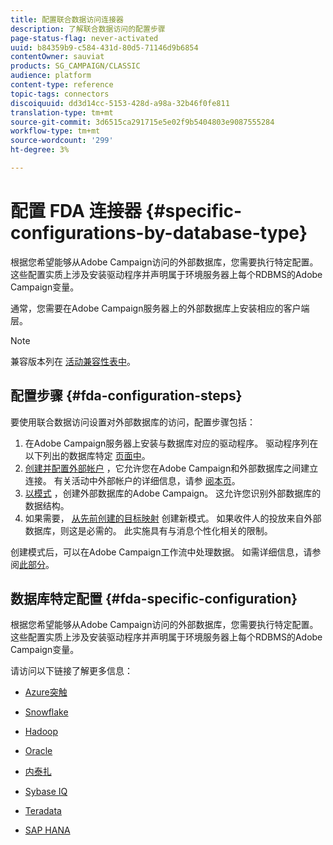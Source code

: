 ```yaml
---
title: 配置联合数据访问连接器
description: 了解联合数据访问的配置步骤
page-status-flag: never-activated
uuid: b84359b9-c584-431d-80d5-71146d9b6854
contentOwner: sauviat
products: SG_CAMPAIGN/CLASSIC
audience: platform
content-type: reference
topic-tags: connectors
discoiquuid: dd3d14cc-5153-428d-a98a-32b46f0fe811
translation-type: tm+mt
source-git-commit: 3d6515ca291715e5e02f9b5404803e9087555284
workflow-type: tm+mt
source-wordcount: '299'
ht-degree: 3%

---
```



# 配置 FDA 连接器 {#specific-configurations-by-database-type}

根据您希望能够从Adobe Campaign访问的外部数据库，您需要执行特定配置。 这些配置实质上涉及安装驱动程序并声明属于环境服务器上每个RDBMS的Adobe Campaign变量。

通常，您需要在Adobe Campaign服务器上的外部数据库上安装相应的客户端层。

>[!NOTE]
>
>兼容版本列在 [活动兼容性表中](../../rn/using/compatibility-matrix.md#FederatedDataAccessFDA)。


## 配置步骤 {#fda-configuration-steps}

要使用联合数据访问设置对外部数据库的访问，配置步骤包括：

1. 在Adobe Campaign服务器上安装与数据库对应的驱动程序。 驱动程序列在以下列出的数据库特定 [页面中](#fda-specific-configuration)。
1. [创建并配置外部帐户](../../installation/using/connecting-to-database.md) ，它允许您在Adobe Campaign和外部数据库之间建立连接。 有关活动中外部帐户的详细信息，请参 [阅本页](../../installation/using/external-accounts.md)。
1. [以模式](../../installation/using/creating-data-schema.md) ，创建外部数据库的Adobe Campaign。 这允许您识别外部数据库的数据结构。
1. 如果需要， [从先前创建的目标映射](../../installation/using/defining-data-mapping.md) 创建新模式。 如果收件人的投放来自外部数据库，则这是必需的。 此实施具有与消息个性化相关的限制。

创建模式后，可以在Adobe Campaign工作流中处理数据。 如需详细信息，请参阅[此部分](../../workflow/using/accessing-an-external-database--fda-.md)。

## 数据库特定配置 {#fda-specific-configuration}

根据您希望能够从Adobe Campaign访问的外部数据库，您需要执行特定配置。 这些配置实质上涉及安装驱动程序并声明属于环境服务器上每个RDBMS的Adobe Campaign变量。

请访问以下链接了解更多信息：

* [Azure突触](../../installation/using/configure-fda-synapse.md)

* [Snowflake](../../installation/using/configure-fda-snowflake.md)

* [Hadoop](../../installation/using/configure-fda-hadoop.md)

* [Oracle](../../installation/using/configure-fda-oracle.md)

* [内泰扎](../../installation/using/configure-fda-netezza.md)

* [Sybase IQ](../../installation/using/configure-fda-sybase.md)

* [Teradata](../../installation/using/configure-fda-teradata.md)

* [SAP HANA](../../installation/using/configure-fda-sap-hana.md)
